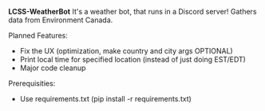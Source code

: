 **LCSS-WeatherBot**
It's a weather bot, that runs in a Discord server! Gathers data from Environment Canada.

Planned Features:
- Fix the UX (optimization, make country and city args OPTIONAL)
- Print local time for specified location (instead of just doing EST/EDT)
- Major code cleanup 

Prerequisities:
- Use requirements.txt (pip install -r requirements.txt)

